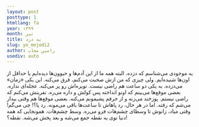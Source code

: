 ```yaml
---
layout: post
posttype: 1
htmllang: fa
year: ۱۳۹۹
month: تیر
title: یه دزد
slug: ye_mojodi2
author: رامین مجاب
usediv: auto
---
```


یه موجودی می‌شناسم که دزده. البته همه ما از این آدم‌ها و حیوون‌ها دیده‌ایم یا حداقل از اون‌ها شنیده‌ایم. ولی چیزی که من ازش صحبت می‌کنم، فرق می‌کنه. این یکی «زمان» می‌دزده. به یکی دو ساعت هم راضی نیست. توبره‌اش رو پر می‌کنه. عجله‌ای نداره. بعضی موقع‌ها می‌بینم که اونو انداخته پس کولش و داره می‌ره. نفرینش می‌کنم که راضی نیستم. پوزخند می‌زنه و از حرفم پشیمونم می‌کنه. بعضی موقع‌ها هم وقتی بیدار می‌شم که رفته. اما در هر حال، رد پاهاش تا ساعت‌ها باقی می‌مونه. رد پا؟! چی می‌گم! وقتی میاد، زانوش تا وسطای چشم‌هات فرو می‌ره. وسط چشم‌هات. همونجایی که همه دنیا توی یه نقطه جمع می‌شه و بعد پخش می‌شه. نقطه؟!
